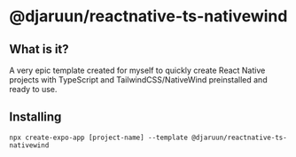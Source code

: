 # @djaruun/reactnative-ts-nativewind
## What is it?
A very epic template created for myself to quickly create React Native projects with TypeScript and TailwindCSS/NativeWind preinstalled and ready to use.

## Installing
```shell
npx create-expo-app [project-name] --template @djaruun/reactnative-ts-nativewind
```
